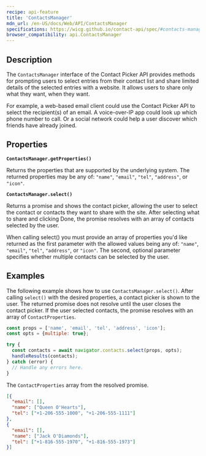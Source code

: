 ```yaml
---
recipe: api-feature
title: 'ContactsManager'
mdn_url: /en-US/docs/Web/API/ContactsManager
specifications: https://wicg.github.io/contact-api/spec/#contacts-manager
browser_compatibility: api.ContactsManager
---
```


## Description

The `ContactsManager` interface of the Contact Picker API provides methods for prompting users to select entries from their contact list and share limited details of the selected entries with a website. It allows users to share only what they want, when they want. 

For example, a web-based email client could use the Contact Picker API to select the recipient(s) of an email. A voice-over-IP app could look up which phone number to call. Or a social network could help a user discover which friends have already joined.

## Properties

**`ContactsManager.getProperties()`**

Returns the properties that are supported by the underlying system. The returned properties may be any of: `"name"`, `"email"`, `"tel"`, `"address"`, or `"icon"`.

**`ContactsManager.select()`**

Returns a promise and shows the contact picker, allowing the user to select the contact or contacts they want to share with the site. After selecting what to share and clicking Done, the promise resolves with an array of contacts selected by the user.

When calling select() you must provide an array of properties you\'d like returned as the first parameter with the allowed values being any of: `"name"`, `"email"`, `"tel"`, `"address"`, or `"icon"`. The second, optional parameter specifies whether multiple contacts can be selected by the user.

## Examples

The following example shows how to use `ContactsManager.select()`. After calling `select()` with the desired properties, a contact picker is shown to the user. The returned promise does not resolve until the user closes the contact picker. If the user selected contacts, the promise resolves with an array of `ContactProperties`. 

```js
const props = ['name', 'email', 'tel', 'address', 'icon'];
const opts = {multiple: true};

try {
  const contacts = await navigator.contacts.select(props, opts);
  handleResults(contacts);
} catch (error) {
  // Handle any errors here.
}
```

The `ContactProperties` array from the resolved promise.

```json
[{
  "email": [],
  "name": ["Queen O'Hearts"],
  "tel": ["+1-206-555-1000", "+1-206-555-1111"]
},
{
  "email": [],
  "name": ["Jack O'Diamonds"],
  "tel": ["+1-816-555-1970", "+1-816-555-1973"]
}]
```
